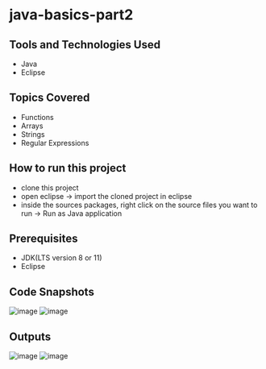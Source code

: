 # java-basics-part2

## Tools and Technologies Used
- Java
- Eclipse

## Topics Covered
- Functions
- Arrays
- Strings
- Regular Expressions

## How to run this project
- clone this project
- open eclipse -> import the cloned project in eclipse
- inside the sources packages, right click on the source files you want to run -> Run as Java application

## Prerequisites
- JDK(LTS version 8 or 11)
- Eclipse

## Code Snapshots
![image](https://user-images.githubusercontent.com/82231014/195044349-b2796689-6d90-4ad7-a233-2a77ae727ab9.png)
![image](https://user-images.githubusercontent.com/82231014/195044514-c2930ecd-f289-42ec-8721-5521e7db86a9.png)

## Outputs
![image](https://user-images.githubusercontent.com/82231014/195044631-635a16f6-8b71-4ef2-a1ae-aaa8c560ab58.png)
![image](https://user-images.githubusercontent.com/82231014/195044801-29a5980a-b900-4cd8-a021-8203db2fec69.png)
